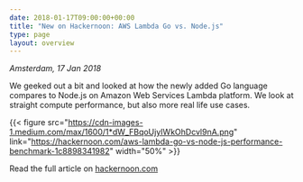 ```yaml
---
date: 2018-01-17T09:00:00+00:00
title: "New on Hackernoon: AWS Lambda Go vs. Node.js"
type: page
layout: overview
---
```

*Amsterdam, 17 Jan 2018*

We geeked out a bit and looked at how the newly added Go language compares to Node.js on Amazon Web Services
Lambda platform. We look at straight compute performance, but also more real life use cases.

{{< figure src="https://cdn-images-1.medium.com/max/1600/1*dW_FBqoUjyIWkOhDcvl9nA.png" link="https://hackernoon.com/aws-lambda-go-vs-node-js-performance-benchmark-1c8898341982" width="50%" >}}


Read the full article on [hackernoon.com](https://hackernoon.com/aws-lambda-go-vs-node-js-performance-benchmark-1c8898341982)

<!--more-->
